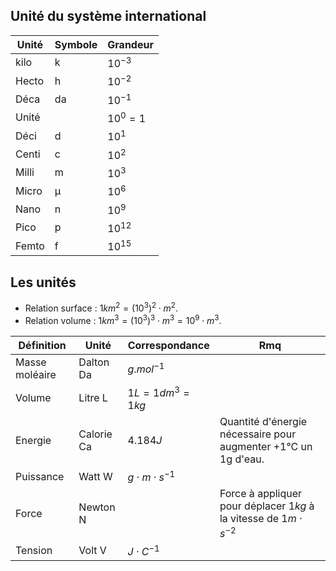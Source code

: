 ## Unité du système international

Unité 				| Symbole			| Grandeur
--------------------|-------------------|-------
kilo 				| k 				| $10^{-3}$ 
Hecto				| h 				| $10^{-2}$
Déca 				| da 				| $10^{-1}$ 
Unité				|  					| $10^0 = 1$
Déci  				| d 				| $10^1$
Centi 				| c 				| $10^2$
Milli 				| m 				| $10^3$
Micro 				| μ 				| $10^6$
Nano  				| n 				| $10^9$
Pico  				| p 				| $10^12$
Femto  				| f 				| $10^15$


## Les unités

* Relation surface : $1km^2 = {(10^3)}^2 \cdot m^2$.
* Relation volume : $1km^3 = {(10^3)}^3 \cdot m^3 = {10}^9 \cdot m^3$.

Définition          | Unité     | Correspondance    | Rmq
--------------------|-----------|-------------------|--------
Masse moléaire      | Dalton Da | $g.mol^{-1}$      |
Volume              | Litre L   | $1L = 1 dm^3 = 1 kg$ |
Energie             | Calorie Ca| $4.184 J$         | Quantité d'énergie nécessaire pour augmenter +1°C un 1g d'eau.
Puissance           |  Watt W   | $g \cdot m \cdot s^{-1}$      |
Force               | Newton N  | | Force à appliquer pour déplacer $1kg$ à la vitesse de $1 m \cdot s^{−2}$
Tension             | Volt V    | $J \cdot C^{−1}$ | 
